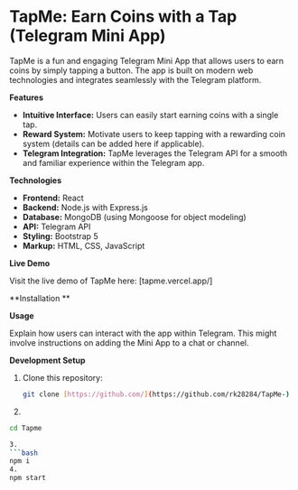 # TapMe: Earn Coins with a Tap (Telegram Mini App)
TapMe is a fun and engaging Telegram Mini App that allows users to earn coins by simply tapping a button. The app is built on modern web technologies and integrates seamlessly with the Telegram platform.

**Features**

* **Intuitive Interface:** Users can easily start earning coins with a single tap.
* **Reward System:** Motivate users to keep tapping with a rewarding coin system (details can be added here if applicable).
* **Telegram Integration:** TapMe leverages the Telegram API for a smooth and familiar experience within the Telegram app.

**Technologies**

* **Frontend:** React
* **Backend:** Node.js with Express.js
* **Database:** MongoDB (using Mongoose for object modeling)
* **API:** Telegram API
* **Styling:** Bootstrap 5
* **Markup:** HTML, CSS, JavaScript

**Live Demo**

Visit the live demo of TapMe here: [tapme.vercel.app/]

**Installation **


**Usage**

Explain how users can interact with the app within Telegram. This might involve instructions on adding the Mini App to a chat or channel.

**Development Setup**

1. Clone this repository:

   ```bash
   git clone [https://github.com/](https://github.com/rk28284/TapMe-)
2. 
  ```bash
cd Tapme

3.
  ```bash
  npm i 
4.
npm start
